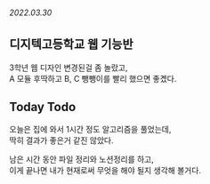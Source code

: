 ###### 2022.03.30

## 디지텍고등학교 웹 기능반
3학년 웹 디자인 변경된걸 좀 놀랐고,    
A 모듈 후딱하고 B, C 뺑뺑이를 빨리 했으면 좋곘다.   



## Today Todo
오늘은 집에 와서 1시간 정도 알고리즘을 풀었는데,      
딱히 결과가 좋은거 같진 않았다.      

남은 시간 동안 파일 정리와 노션정리를 하고,    
이게 끝나면 내가 현재로써 무엇을 해야 될지 생각해 볼거다.

